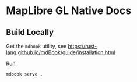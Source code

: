 # MapLibre GL Native Docs

## Build Locally

Get the `mdbook` utility, see https://rust-lang.github.io/mdBook/guide/installation.html

Run

```
mdbook serve .
```
